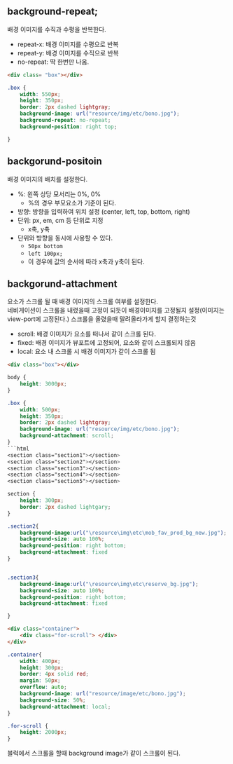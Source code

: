 

## background-repeat;
배경 이미지를 수직과 수평을 반복한다.  
- repeat-x: 배경 이미지를 수평으로 반복
- repeat-y: 배경 이미지를 수직으로 반복
- no-repeat: 딱 한번만 나옴.

```html
<div class= "box"></div>
```

```css
.box {
    width: 550px;
    height: 350px; 
    border: 2px dashed lightgray;
    background-image: url("resource/img/etc/bono.jpg");
    background-repeat: no-repeat;
    background-position: right top;

}

```

## backgorund-positoin
배경 이미지의 배치를 설정한다.

- %: 왼쪽 상당 모서리는 0%, 0%
    - %의 경우 부모요소가 기준이 된다.
- 방향: 방향을 입력하여 위치 설정 (center, left, top, bottom, right)
- 단위: px, em, cm 등 단위로 지정
    - x축, y축
- 단위와 방향을 동시에 사용할 수 있다.
    - `50px bottom`
    - `left 100px;`
    - 이 경우에 값의 순서에 따라 x축과 y축이 된다.


## backgorund-attachment
요소가 스크롤 될 때 배경 이미지의 스크롤 여부를 설정한다.  
네비게이션이 스크롤을 내렸을때 고정이 되듯이 배경이미지를 고정될지 설정(이미지는 view-port에 고정된다.)
스크롤을 올렸을때 말려올라가게 할지 결정하는것

- scroll: 배경 이미지가 요소를 떠나서 같이 스크롤 된다.
- fixed: 배경 이미지가 뷰포트에 고정되어, 요소와 같이 스크롤되지 않음
- local: 요소 내 스크롤 시 배경 이미지가 같이 스크롤 됨

```html
<div class="box"></div>
```

```css
body {
    height: 3000px;
}

.box {
    width: 500px;
    height: 350px;
    border: 2px dashed lightgray;
    background-image: url("resource/img/etc/bono.jpg");
    background-attachment: scroll;
}
```html
<section class="section1"></section>
<section class="section2"></section>
<section class="section3"></section>
<section class="section4"></section>
<section class="section5"></section>
```

```css
section {
    height: 300px;
    border: 2px dashed lightgary;
}

.section2{
    background-image:url("\resource\img\etc\mob_fav_prod_bg_new.jpg");
    background-size: auto 100%;
    background-position: right bottom;
    background-attachment: fixed
}


.section3{
    background-image:url("\resource\img\etc\reserve_bg.jpg");
    background-size: auto 100%;
    background-position: right bottom;
    background-attachment: fixed

}
```


```html
<div class="container">
    <div class="for-scroll"> </div>
</div>
```


```css
.container{
    width: 400px;
    height: 300px;
    border: 4px solid red;
    margin: 50px;
    overflow: auto;
    background-image: url("resource/image/etc/bono.jpg");
    background-size: 50%;
    background-attachment: local;
}

.for-scroll {
    height: 2000px;
}
```
블럭에서 스크롤을 할때 background image가 같이 스크롤이 된다.